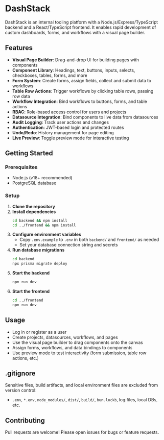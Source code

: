 # DashStack

DashStack is an internal tooling platform with a Node.js/Express/TypeScript backend and a React/TypeScript frontend. It enables rapid development of custom dashboards, forms, and workflows with a visual page builder.

## Features

- **Visual Page Builder**: Drag-and-drop UI for building pages with components
- **Component Library**: Headings, text, buttons, inputs, selects, checkboxes, tables, forms, and more
- **Form System**: Create forms, assign fields, collect and submit data to workflows
- **Table Row Actions**: Trigger workflows by clicking table rows, passing row data
- **Workflow Integration**: Bind workflows to buttons, forms, and table actions
- **RBAC**: Role-based access control for users and projects
- **Datasource Integration**: Bind components to live data from datasources
- **Audit Logging**: Track user actions and changes
- **Authentication**: JWT-based login and protected routes
- **Undo/Redo**: History management for page editing
- **Live Preview**: Toggle preview mode for interactive testing

## Getting Started

### Prerequisites
- Node.js (v18+ recommended)
- PostgreSQL database

### Setup
1. **Clone the repository**
2. **Install dependencies**
   ```bash
   cd backend && npm install
   cd ../frontend && npm install
   ```
3. **Configure environment variables**
   - Copy `.env.example` to `.env` in both `backend/` and `frontend/` as needed
   - Set your database connection string and secrets
4. **Run database migrations**
   ```bash
   cd backend
   npx prisma migrate deploy
   ```
5. **Start the backend**
   ```bash
   npm run dev
   ```
6. **Start the frontend**
   ```bash
   cd ../frontend
   npm run dev
   ```

## Usage
- Log in or register as a user
- Create projects, datasources, workflows, and pages
- Use the visual page builder to drag components onto the canvas
- Assign forms, workflows, and data bindings to components
- Use preview mode to test interactivity (form submission, table row actions, etc.)

## .gitignore
Sensitive files, build artifacts, and local environment files are excluded from version control:
- `.env`, `*.env`, `node_modules/`, `dist/`, `build/`, `bun.lockb`, log files, local DBs, etc.

## Contributing
Pull requests are welcome! Please open issues for bugs or feature requests.

